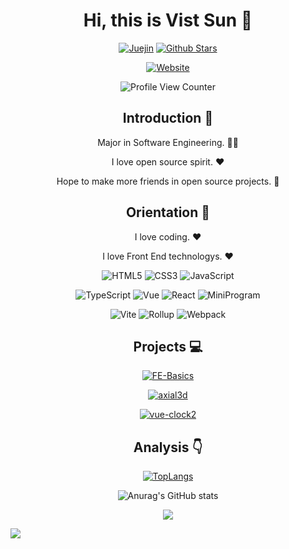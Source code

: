 <div align=center>

# Hi, this is Vist Sun :wave:

<p>

[![Juejin](https://img.shields.io/badge/juejin-1e80ff?logo=bytedance)](https://juejin.cn/user/2225067263270557)
[![Github Stars](https://img.shields.io/github/stars/bestvist?color=faf408&label=github%20stars&logo=github)](https://github.com/bestvist)

</p>

<p>

[![Website](https://img.shields.io/badge/personal%20website-frontendjs-b860ff?logo=html5&logoColor=white&labelColor=red)](https://www.frontendjs.com)

</p>

![Profile View Counter](https://komarev.com/ghpvc/?username=bestvist)

## Introduction :raised_hands:

Major in Software Engineering. :man_technologist:

I love open source spirit. :heart:

Hope to make more friends in open source projects. :eyes:

## Orientation :dart:

I love coding. :heart:

I love Front End technologys. :heart:

<p>

![HTML5](https://img.shields.io/badge/-HTML5-red?logo=html5&logoColor=white)
![CSS3](https://img.shields.io/badge/-CSS3-blue?logo=css3&logoColor=white)
![JavaScript](https://img.shields.io/badge/-JavaScript-yellow?logo=javascript&logoColor=white)

</p>

<p>

![TypeScript](https://img.shields.io/badge/-TypeScript-blue?logo=typescript&logoColor=white)
![Vue](https://img.shields.io/badge/-Vue-34495e?logo=vue.js)
![React](https://img.shields.io/badge/-React-282c34?logo=react)
![MiniProgram](https://img.shields.io/badge/-MiniProgram-07c160?logo=wechat&logoColor=white)

</p>

<p>

![Vite](https://img.shields.io/badge/-Vite-646cff?logo=vite&logoColor=white)
![Rollup](https://img.shields.io/badge/-Rollup-ef3335?logo=rollup.js&logoColor=white)
![Webpack](https://img.shields.io/badge/-Webpack-1a6bac?logo=webpack)

</p>

## Projects :computer:

[![FE-Basics](https://github-readme-stats.vercel.app/api/pin/?username=bestvist&repo=FE-Basics)](https://github.com/bestvist/FE-Basics)

[![axial3d](https://github-readme-stats.vercel.app/api/pin/?username=bestvist&repo=axial3d)](https://github.com/bestvist/axial3d)

[![vue-clock2](https://github-readme-stats.vercel.app/api/pin/?username=bestvist&repo=vue-clock2)](https://github.com/bestvist/vue-clock2)

## Analysis :point_down:

[![TopLangs](https://github-readme-stats.vercel.app/api/top-langs/?username=bestvist&layout=compact)](https://github.com/anuraghazra/github-readme-stats)

![Anurag's GitHub stats](https://github-readme-stats.vercel.app/api?username=bestvist&show_icons=true&bg_color=30,e96443,904e95&title_color=fff&text_color=fff)

![](https://github-profile-trophy.vercel.app/?username=bestvist&theme=flat&column=7&margin-w=10)

</div>

![](https://hit.yhype.me/github/profile?user_id=57290456)
